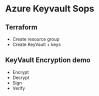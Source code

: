# Azure Keyvault Sops

## Terraform
- Create resource group
- Create KeyVault + keys

## KeyVault Encryption demo
- Encrypt
- Decrypt
- Sign
- Verify

